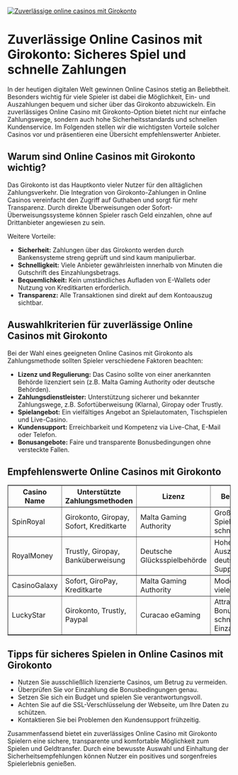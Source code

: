 [![Zuverlässige online casinos mit Girokonto](https://123-caf.pages.dev/gitsignup.png)](https://vrmoo.ru/Bt82HjjY)

<h1>Zuverlässige Online Casinos mit Girokonto: Sicheres Spiel und schnelle Zahlungen</h1>  <p>In der heutigen digitalen Welt gewinnen Online Casinos stetig an Beliebtheit. Besonders wichtig für viele Spieler ist dabei die Möglichkeit, Ein- und Auszahlungen bequem und sicher über das Girokonto abzuwickeln. Ein zuverlässiges Online Casino mit Girokonto-Option bietet nicht nur einfache Zahlungswege, sondern auch hohe Sicherheitsstandards und schnellen Kundenservice. Im Folgenden stellen wir die wichtigsten Vorteile solcher Casinos vor und präsentieren eine Übersicht empfehlenswerter Anbieter.</p>  <h2>Warum sind Online Casinos mit Girokonto wichtig?</h2>  <p>Das Girokonto ist das Hauptkonto vieler Nutzer für den alltäglichen Zahlungsverkehr. Die Integration von Girokonto-Zahlungen in Online Casinos vereinfacht den Zugriff auf Guthaben und sorgt für mehr Transparenz. Durch direkte Überweisungen oder Sofort-Überweisungssysteme können Spieler rasch Geld einzahlen, ohne auf Drittanbieter angewiesen zu sein.</p>  <p>Weitere Vorteile:</p> <ul>   <li><strong>Sicherheit:</strong> Zahlungen über das Girokonto werden durch Bankensysteme streng geprüft und sind kaum manipulierbar.</li>   <li><strong>Schnelligkeit:</strong> Viele Anbieter gewährleisten innerhalb von Minuten die Gutschrift des Einzahlungsbetrags.</li>   <li><strong>Bequemlichkeit:</strong> Kein umständliches Aufladen von E-Wallets oder Nutzung von Kreditkarten erforderlich.</li>   <li><strong>Transparenz:</strong> Alle Transaktionen sind direkt auf dem Kontoauszug sichtbar.</li> </ul>  <h2>Auswahlkriterien für zuverlässige Online Casinos mit Girokonto</h2>  <p>Bei der Wahl eines geeigneten Online Casinos mit Girokonto als Zahlungsmethode sollten Spieler verschiedene Faktoren beachten:</p> <ul>   <li><strong>Lizenz und Regulierung:</strong> Das Casino sollte von einer anerkannten Behörde lizenziert sein (z.B. Malta Gaming Authority oder deutsche Behörden).</li>   <li><strong>Zahlungsdienstleister:</strong> Unterstützung sicherer und bekannter Zahlungswege, z.B. Sofortüberweisung (Klarna), Giropay oder Trustly.</li>   <li><strong>Spielangebot:</strong> Ein vielfältiges Angebot an Spielautomaten, Tischspielen und Live-Casino.</li>   <li><strong>Kundensupport:</strong> Erreichbarkeit und Kompetenz via Live-Chat, E-Mail oder Telefon.</li>   <li><strong>Bonusangebote:</strong> Faire und transparente Bonusbedingungen ohne versteckte Fallen.</li> </ul>  <h2>Empfehlenswerte Online Casinos mit Girokonto</h2>  <table border="1" cellpadding="8" cellspacing="0" style="border-collapse: collapse; width: 100%;">   <thead>     <tr>       <th>Casino Name</th>       <th>Unterstützte Zahlungsmethoden</th>       <th>Lizenz</th>       <th>Besonderheiten</th>     </tr>   </thead>   <tbody>     <tr>       <td>SpinRoyal</td>       <td>Girokonto, Giropay, Sofort, Kreditkarte</td>       <td>Malta Gaming Authority</td>       <td>Großes Spielangebot, schneller Support</td>     </tr>     <tr>       <td>RoyalMoney</td>       <td>Trustly, Giropay, Banküberweisung</td>       <td>Deutsche Glücksspielbehörde</td>       <td>Hohe Auszahlungsquoten, deutschsprachiger Support</td>     </tr>     <tr>       <td>CasinoGalaxy</td>       <td>Sofort, GiroPay, Kreditkarte</td>       <td>Malta Gaming Authority</td>       <td>Modernes Design, viele Live-Spiele</td>     </tr>     <tr>       <td>LuckyStar</td>       <td>Girokonto, Trustly, Paypal</td>       <td>Curacao eGaming</td>       <td>Attraktive Bonussysteme, schnelle Einzahlungen</td>     </tr>   </tbody> </table>  <h2>Tipps für sicheres Spielen in Online Casinos mit Girokonto</h2>  <ul>   <li>Nutzen Sie ausschließlich lizenzierte Casinos, um Betrug zu vermeiden.</li>   <li>Überprüfen Sie vor Einzahlung die Bonusbedingungen genau.</li>   <li>Setzen Sie sich ein Budget und spielen Sie verantwortungsvoll.</li>   <li>Achten Sie auf die SSL-Verschlüsselung der Webseite, um Ihre Daten zu schützen.</li>   <li>Kontaktieren Sie bei Problemen den Kundensupport frühzeitig.</li> </ul>  <p>Zusammenfassend bietet ein zuverlässiges Online Casino mit Girokonto Spielern eine sichere, transparente und komfortable Möglichkeit zum Spielen und Geldtransfer. Durch eine bewusste Auswahl und Einhaltung der Sicherheitsempfehlungen können Nutzer ein positives und sorgenfreies Spielerlebnis genießen.</p>